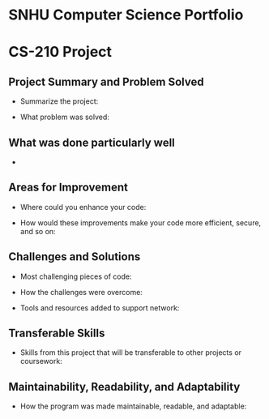 # SNHU Computer Science Portfolio

# CS-210 Project

## Project Summary and Problem Solved

- Summarize the project: 


- What problem was solved: 


## What was done particularly well

- 

## Areas for Improvement

- Where could you enhance your code:
  

- How would these improvements make your code more efficient, secure, and so on:
  

## Challenges and Solutions

- Most challenging pieces of code:
  

- How the challenges were overcome:
  

- Tools and resources added to support network:
  

## Transferable Skills

- Skills from this project that will be transferable to other projects or coursework:
  

## Maintainability, Readability, and Adaptability

- How the program was made maintainable, readable, and adaptable:
  
